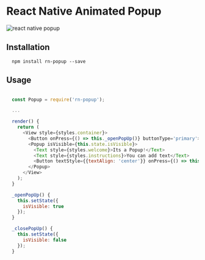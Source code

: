 # React Native Animated Popup

![react native popup](https://raw.githubusercontent.com/sahlhoff/react-native-popup/master/popup.gif)
  
## Installation

```
  npm install rn-popup --save
```

## Usage

```js

  const Popup = require('rn-popup');

  ...  

  render() {
    return (
      <View style={styles.container}>
        <Button onPress={() => this._openPopUp()} buttonType='primary'>Show</Button>
        <Popup isVisible={this.state.isVisible}>
          <Text style={styles.welcome}>Its a Popup!</Text>
          <Text style={styles.instructions}>You can add text</Text>
          <Button textStyle={{textAlign: 'center'}} onPress={() => this._closePopUp()} buttonType='primary'>Close</Button>
        </Popup>
      </View>
    );
  }

  _openPopUp() {
    this.setState({
      isVisible: true
    });
  }

  _closePopUp() {
    this.setState({
      isVisible: false
    });
  }

  
```

